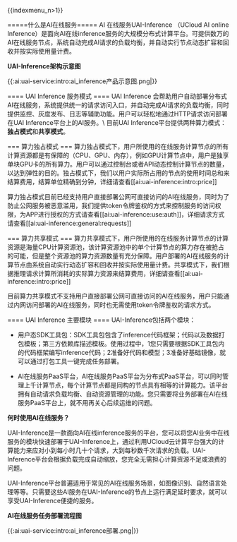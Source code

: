 {{indexmenu_n>1}}

=====什么是AI在线服务=====
AI 在线服务UAI-Inference （UCloud AI online Inference）是面向AI在线inference服务的大规模分布式计算平台。可提供数万的AI在线服务节点，系统自动完成AI请求的负载均衡，并自动实行节点动态扩容和回收并按实际使用量计费。

**UAI-Inference架构示意图**

{{:ai:uai-service:intro:ai_inference产品示意图.png|}}

==== UAI Inference 服务模式 ====
UAI Inference 会帮助用户自动部署分布式AI在线服务，系统提供统一的请求访问入口，并自动完成AI请求的负载均衡，同时提供监控、灰度发布、日志等辅助功能。用户可以轻松地通过HTTP请求访问部署在UAI Inference平台上的AI服务。\\
目前UAI Inference平台提供两种算力模式：**独占模式**和**共享模式**。

=== 算力独占模式 ===
算力独占模式下，用户所使用的在线服务计算节点的所有计算资源都是有保障的（CPU、GPU、内存），例如GPU计算节点中，用户是独享单块GPU卡的所有算力。用户可以通过控制台或者API动态控制计算节点的数量，以达到弹性的目的。独占模式下，我们以用户实际所占用的节点的使用时间总和来结算费用，结算单位精确到分钟，详细请查看[[ai:uai-inference:intro:price]]

算力独占模式目前已经支持用户直接部署公网可直接访问的AI在线服务，同时为了防止公网服务被恶意滥用，我们提供token令牌鉴权的方式来控制服务的访问权限，为APP进行授权的方式请查看[[ai:uai-inference:use:auth]]，详细请求方式请查看[[ai:uai-inference:general:requests]]

=== 算力共享模式 ===
算力共享模式下，用户所使用的在线服务计算节点的计算资源是海量CPU计算资源池，该计算资源池中的单个计算节点的算力存在被抢占的可能，但是整个资源池的算力资源数量有充分保障。用户部署的AI在线服务的计算节点由系统自动实行动态扩容和回收并按实际使用量计费。共享模式下，我们根据推理请求计算所消耗的实际算力资源来结算费用，详细请查看[[ai:uai-inference:intro:price]]

目前算力共享模式不支持用户直接部署公网可直接访问的AI在线服务，用户只能通过内网访问部署的AI在线服务，同时也无需使用token令牌鉴权的请求方式。

==== UAI Inference 主要模块 ====
UAI-Inference包括两个模块：

+ 用户态SDK工具包：SDK工具包包含了inference代码框架；代码以及数据打包模板；第三方依赖库描述模板。使用过程中，1您只需要根据SDK工具包内的代码框架编写inference代码；2准备好代码和模型；3准备好基础镜像，就可以通过打包工具一键完成任务部署。

+ AI在线服务PaaS平台，AI在线服务PaaS平台为分布式PaaS平台，可以同时管理上千计算节点，每个计算节点都是同构的节点具有相等的计算能力。该平台拥有自动请求负载均衡、自动资源管理的功能。您只需要将业务部署在AI在线服务PaaS平台上，就不用再关心后续运维的问题。

**何时使用AI在线服务？**

UAI-Inference是一款面向AI在线inference服务的平台，您可以将您AI业务中在线服务的模块快速部署于UAI-Inference上，通过利用UCloud云计算平台强大的计算能力来应对小到每小时几十个请求，大到每秒数千次请求的负载。UAI-Inference平台会根据负载完成自动缩放，您完全无需担心计算资源不足或浪费的问题。

UAI-Inference平台普遍适用于常见的AI在线服务场景，如图像识别、自然语言处理等等。只需要这些AI服务在UAI-Inference的节点上运行满足延时要求，就可以享受UAI-Inference便捷的服务。

**AI在线服务任务部署流程图**

{{:ai:uai-service:intro:ai_inference部署.png|}}


